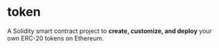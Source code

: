 # token
A Solidity smart contract project to **create, customize, and deploy** your own ERC-20 tokens on Ethereum.
